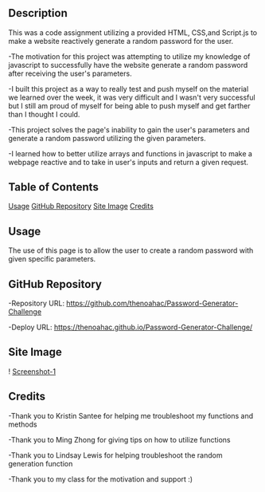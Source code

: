 # <Password-Generator-Challenge>

## Description

This was a code assignment utilizing a provided HTML, CSS,and Script.js to make a website reactively generate a random password for the user.

-The motivation for this project was attempting to utilize my knowledge of javascript to successfully have the website generate a random password after receiving the user's parameters.

-I built this project as a way to really test and push myself on the material we learned over the week, it was very difficult and I wasn't very successful but I still am proud of myself for being able to push myself and get farther than I thought I could.

-This project solves the page's inability to gain the user's parameters and generate a random password utilizing the given parameters.

-I learned how to better utilize arrays and functions in javascript to make a webpage reactive and to take in user's inputs and return a given request.

## Table of Contents

[Usage](#usage)
[GitHub Repository](#github-repository)
[Site Image](#site-image)
[Credits](#credits)

## Usage

The use of this page is to allow the user to create a random password with given specific parameters. 

## GitHub Repository

-Repository URL: https://github.com/thenoahac/Password-Generator-Challenge

-Deploy URL: https://thenoahac.github.io/Password-Generator-Challenge/

## Site Image

! [Screenshot-1](./assets/screenshots/Capture.png)

## Credits

-Thank you to Kristin Santee for helping me troubleshoot my functions and methods

-Thank you to Ming Zhong for giving tips on how to utilize functions 

-Thank you to Lindsay Lewis for helping troubleshoot the random generation function

-Thank you to my class for the motivation and support :)